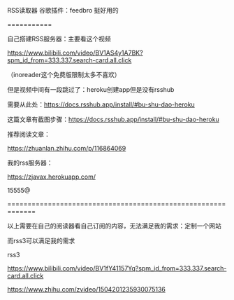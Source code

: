 RSS读取器  谷歌插件：feedbro 挺好用的



===========

自己搭建RSS服务器：主要看这个视频

https://www.bilibili.com/video/BV1AS4y1A7BK?spm_id_from=333.337.search-card.all.click

（inoreader这个免费版限制太多不喜欢）

但是视频中间有一段跳过了：heroku创建app但是没有rsshub

需要从此处：https://docs.rsshub.app/install/#bu-shu-dao-heroku

这篇文章有截图步骤：https://docs.rsshub.app/install/#bu-shu-dao-heroku



推荐阅读文章：

https://zhuanlan.zhihu.com/p/116864069



我的rss服务器：

https://zjavax.herokuapp.com/

15555@



=============================================================

以上需要在自己的阅读器看自己订阅的内容，无法满足我的需求：定制一个网站

而rss3可以满足我的需求



rss3

https://www.bilibili.com/video/BV1fY41157Yq?spm_id_from=333.337.search-card.all.click

https://www.zhihu.com/zvideo/1504201235930075136









